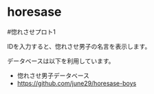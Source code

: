 horesase
========

#惚れさせプロト1

IDを入力すると、惚れさせ男子の名言を表示します。

データベースは以下を利用しています。
- 惚れさせ男子データベース
- https://github.com/june29/horesase-boys